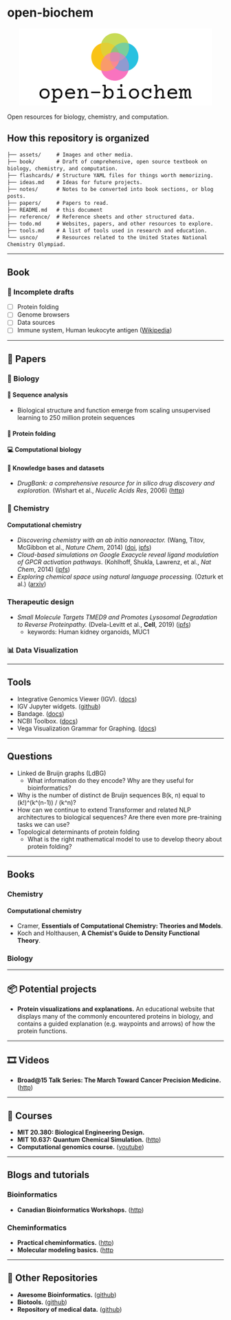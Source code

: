 # open-biochem

<p align="center">
  <img width="450px" alt="logo" src="./assets/logo.png">
</p>

Open resources for biology, chemistry, and computation.

## How this repository is organized
```
├── assets/     # Images and other media.
├── book/       # Draft of comprehensive, open source textbook on biology, chemistry, and computation.
├── flashcards/ # Structure YAML files for things worth memorizing.
├── ideas.md    # Ideas for future projects.
├── notes/      # Notes to be converted into book sections, or blog posts.
├── papers/     # Papers to read.
├── README.md   # this document
├── reference/  # Reference sheets and other structured data.
├── todo.md     # Websites, papers, and other resources to explore.
├── tools.md    # A list of tools used in research and education.
└── usnco/      # Resources related to the United States National Chemistry Olympiad.
```
---

## Book

### 📝 Incomplete drafts
* [ ] Protein folding
* [ ] Genome browsers
* [ ] Data sources
* [ ] Immune system, Human leukocyte antigen ([Wikipedia](https://en.wikipedia.org/wiki/Human_leukocyte_antigen))

---

## 📜 Papers

### 🌺 Biology

#### 🧬  Sequence analysis
* Biological structure and function emerge from scaling unsupervised learning to 250 million protein sequences

#### 🌌 Protein folding

#### 💻 Computational biology

#### 🧠 Knowledge bases and datasets
* _DrugBank: a comprehensive resource for in silico drug discovery and exploration._ (Wishart et al., _Nucelic Acids Res_, 2006) ([http](https://www.ncbi.nlm.nih.gov/pmc/articles/PMC1347430/pdf/gkj067.pdf))

### 🧪 Chemistry

#### Computational chemistry
* _Discovering chemistry with an ab initio nanoreactor._ (Wang, Titov, McGibbon et al., _Nature Chem_, 2014) ([doi](https://doi.org/10.1038/nchem.2099), [ipfs](https://ipfs.io/ipfs/QmQ3hgKKDdFEEtznr9n1VGUgCqcSKFpaWSFYsqFtgfbNpN))
* _Cloud-based simulations on Google Exacycle reveal ligand modulation of GPCR activation pathways_. (Kohlhoff, Shukla, Lawrenz, et al., _Nat Chem_, 2014) ([ipfs](https://ipfs.io/ipfs/QmZFTS4EtuVAXJA91JYejEKiJLUPKguvcmr68E6JQQpZLv))
* _Exploring chemical space using natural language processing._ (Ozturk et al.) ([arxiv](https://arxiv.org/pdf/2002.06053.pdf))

### Therapeutic design
* _Small Molecule Targets TMED9 and Promotes Lysosomal Degradation to Reverse Proteinpathy._ (Dvela-Levitt et al., **Cell**, 2019) ([ipfs](https://ipfs.io/ipfs/Qmc8Zxpw5KKAXWm39Ta8bw44mwRn24CFmA6RCHsr34d2ED))
    * keywords: Human kidney organoids, MUC1

### 📊 Data Visualization

---

## Tools

* Integrative Genomics Viewer (IGV). ([docs](https://software.broadinstitute.org/software/igv/UserGuide))
* IGV Jupyter widgets. ([github](https://github.com/igvteam/igv-jupyter))
* Bandage. ([docs](https://github.com/rrwick/Bandage/wiki))
* NCBI Toolbox. ([docs](https://www.ncbi.nlm.nih.gov/IEB/ToolBox/index.cgi))
* Vega Visualization Grammar for Graphing. ([docs](https://vega.github.io))

---

## Questions

* Linked de Bruijn graphs (LdBG)
    * What information do they encode? Why are they useful for bioinformatics?
* Why is the number of distinct de Bruijn sequences B(k, n) equal to (k!)^(k^(n-1)) / (k^n)?
* How can we continue to extend Transformer and related NLP architectures to biological sequences? Are there even more pre-training tasks we can use?
* Topological determinants of protein folding
    * What is the right mathematical model to use to develop theory about protein folding?

---

## Books

### Chemistry

#### Computational chemistry
* Cramer, **Essentials of Computational Chemistry: Theories and Models**. 
* Koch and Holthausen, **A Chemist's Guide to Density Functional Theory**.

### Biology

---

## 📦 Potential projects
* **Protein visualizations and explanations.** An educational website that displays many of the commonly encountered proteins in biology, and contains a guided explanation (e.g. waypoints and arrows) of how the protein functions.

---

## 🎞️ Videos

* **Broad@15 Talk Series: The March Toward Cancer Precision Medicine.** ([http](https://www.youtube.com/watch?v=DQhocaLzHWE))

---

## 🍎 Courses
* **MIT 20.380: Biological Engineering Design.**
* **MIT 10.637: Quantum Chemical Simulation.** ([http](http://hjkgrp.mit.edu/content/10637-quantum-chemical-simulation-lecture-1))
* **Computational genomics course.** ([youtube](https://www.youtube.com/playlist?list=PLpPXw4zFa0uLMHwSZ7DMeLGjIUgo1IBbn))

---
## Blogs and tutorials

### Bioinformatics
* **Canadian Bioinformatics Workshops.** ([http](https://bioinformaticsdotca.github.io/))

### Cheminformatics
* **Practical cheminformatics.** ([http](https://practicalcheminformatics.blogspot.com/?m=1))
* **Molecular modeling basics.** ([http]((https://molecularmodelingbasics.blogspot.com/))

---

## 📁 Other Repositories
* **Awesome Bioinformatics.** ([github](https://github.com/danielecook/Awesome-Bioinformatics))
* **Biotools.** ([github](https://github.com/jdidion/biotools))
* **Repository of medical data.** ([github](https://github.com/beamandrew/medical-data))
